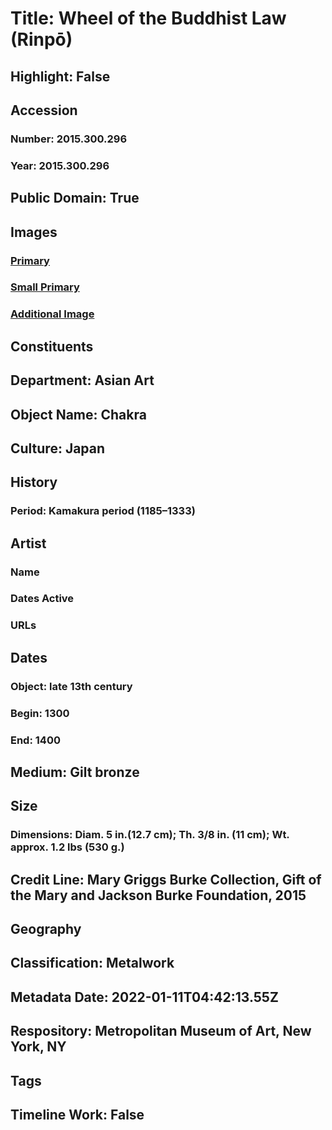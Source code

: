 # Title: Wheel of the Buddhist Law (Rinpō)
## Highlight: False
## Accession
### Number: 2015.300.296
### Year: 2015.300.296
## Public Domain: True
## Images
### [Primary](https://images.metmuseum.org/CRDImages/as/original/DP-22999-002.jpg)
### [Small Primary](https://images.metmuseum.org/CRDImages/as/web-large/DP-22999-002.jpg)
### [Additional Image](https://images.metmuseum.org/CRDImages/as/original/DP-22999-001.jpg)
## Constituents
## Department: Asian Art
## Object Name: Chakra
## Culture: Japan
## History
### Period: Kamakura period (1185–1333)
## Artist
### Name
### Dates Active
### URLs
## Dates
### Object: late 13th century
### Begin: 1300
### End: 1400
## Medium: Gilt bronze
## Size
### Dimensions: Diam. 5 in.(12.7 cm);  Th. 3/8 in. (11 cm); Wt. approx. 1.2 lbs (530 g.)
## Credit Line: Mary Griggs Burke Collection, Gift of the Mary and Jackson Burke Foundation, 2015
## Geography
## Classification: Metalwork
## Metadata Date: 2022-01-11T04:42:13.55Z
## Respository: Metropolitan Museum of Art, New York, NY
## Tags
## Timeline Work: False